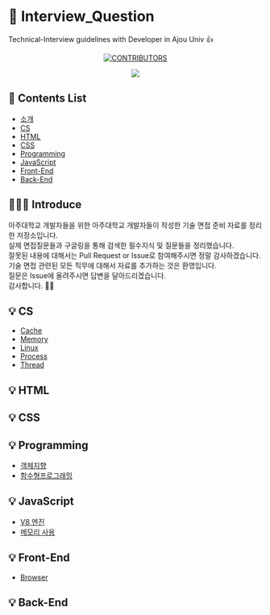 # 🧐 Interview_Question
Technical-Interview guidelines with Developer in Ajou Univ :+1:

<div align=center>

[![CONTRIBUTORS](https://img.shields.io/badge/contributors-3-green.svg?style=flat-square)](https://github.com/AJOU-DEVELOPERS/Interview_Question)

<a href="https://github.com/AJOU-DEVELOPERS/Interview_Question/graphs/contributors">
  <img src="https://contrib.rocks/image?repo=AJOU-DEVELOPERS/Interview_Question" />
</a>

</div>

## 📝 Contents List
- [소개]()
- [CS](https://github.com/AJOU-DEVELOPERS/Interview_Question/tree/main/CS)
- [HTML]()
- [CSS]()
- [Programming](https://github.com/AJOU-DEVELOPERS/Interview_Question/tree/main/Programming)
- [JavaScript](https://github.com/AJOU-DEVELOPERS/Interview_Question/tree/main/JavaScript)
- [Front-End](https://github.com/AJOU-DEVELOPERS/Interview_Question/tree/main/FrontEnd)
- [Back-End]()

## 🧑🏻‍💻 Introduce

아주대학교 개발자들을 위한 아주대학교 개발자들이 작성한 기술 면접 준비 자료를 정리한 저장소입니다. <br />
실제 면접질문들과 구글링을 통해 검색한 필수지식 및 질문들을 정리했습니다. <br />
잘못된 내용에 대해서는 Pull Request or Issue로 참여해주시면 정말 감사하겠습니다. <br />
기술 면접 관련된 모든 직무에 대해서 자료를 추가하는 것은 환영입니다. <br />
질문은 Issue에 올려주시면 답변을 달아드리겠습니다. <br />
감사합니다. 🙇🏻 <br />


## 💡 CS
- [Cache](https://github.com/AJOU-DEVELOPERS/Interview_Question/tree/main/CS/Cache)
- [Memory](https://github.com/AJOU-DEVELOPERS/Interview_Question/tree/main/CS/Memory)
- [Linux](https://github.com/AJOU-DEVELOPERS/Interview_Question/tree/main/CS/Linux)
- [Process](https://github.com/AJOU-DEVELOPERS/Interview_Question/tree/main/CS/Process)
- [Thread](https://github.com/AJOU-DEVELOPERS/Interview_Question/tree/main/CS/Thread)

## 💡 HTML

## 💡 CSS

## 💡 Programming
- [객체지향](https://github.com/AJOU-DEVELOPERS/Interview_Question/tree/main/Programming/%EA%B0%9D%EC%B2%B4%20%EC%A7%80%ED%96%A5%20%ED%94%84%EB%A1%9C%EA%B7%B8%EB%9E%98%EB%B0%8D)
- [함수형프로그래밍](https://github.com/AJOU-DEVELOPERS/Interview_Question/tree/main/Programming/%ED%95%A8%EC%88%98%ED%98%95%20%ED%94%84%EB%A1%9C%EA%B7%B8%EB%9E%98%EB%B0%8D)
## 💡 JavaScript
- [V8 엔진](https://github.com/AJOU-DEVELOPERS/Interview_Question/tree/main/JavaScript/V8)
- [메모리 사용](https://github.com/AJOU-DEVELOPERS/Interview_Question/tree/main/JavaScript/%EB%A9%94%EB%AA%A8%EB%A6%AC%20%EC%82%AC%EC%9A%A9)

## 💡 Front-End
- [Browser](https://github.com/AJOU-DEVELOPERS/Interview_Question/tree/main/FrontEnd/Browser)

## 💡 Back-End
